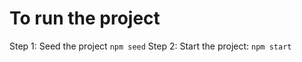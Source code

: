 
To run the project
======

Step 1: Seed the project `npm seed`
Step 2: Start the project: `npm start`
